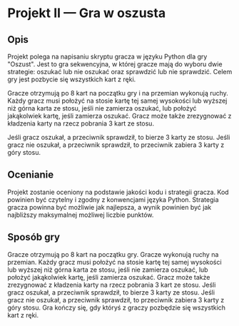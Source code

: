 # Projekt II — Gra w oszusta

## Opis

Projekt polega na napisaniu skryptu gracza w języku Python dla gry "Oszust". Jest to gra sekwencyjna, w której gracze
mają do wyboru dwie strategie: oszukać lub nie oszukać oraz sprawdzić lub nie sprawdzić. Celem gry jest pozbycie się
wszystkich kart z ręki.

Gracze otrzymują po 8 kart na początku gry i na przemian wykonują ruchy. Każdy gracz musi położyć na stosie kartę tej
samej wysokości lub wyższej niż górna karta ze stosu, jeśli nie zamierza oszukać, lub położyć jakąkolwiek kartę, jeśli
zamierza oszukać. Gracz może także zrezygnować z kładzenia karty na rzecz pobrania 3 kart ze stosu.

Jeśli gracz oszukał, a przeciwnik sprawdził, to bierze 3 karty ze stosu. Jeśli gracz nie oszukał, a przeciwnik
sprawdził, to przeciwnik zabiera 3 karty z góry stosu.

## Ocenianie

Projekt zostanie oceniony na podstawie jakości kodu i strategii gracza. Kod powinien być czytelny i zgodny z konwencjami
języka Python. Strategia gracza powinna być możliwie jak najlepsza, a wynik powinien być jak najbliższy maksymalnej
możliwej liczbie punktów.

## Sposób gry

Gracze otrzymują po 8 kart na początku gry.
Gracze wykonują ruchy na przemian.
Każdy gracz musi położyć na stosie kartę tej samej wysokości lub wyższej niż górna karta ze stosu, jeśli nie zamierza
oszukać, lub położyć jakąkolwiek kartę, jeśli zamierza oszukać.
Gracz może także zrezygnować z kładzenia karty na rzecz pobrania 3 kart ze stosu.
Jeśli gracz oszukał, a przeciwnik sprawdził, to bierze 3 karty ze stosu. Jeśli gracz nie oszukał, a przeciwnik
sprawdził, to przeciwnik zabiera 3 karty z góry stosu.
Gra kończy się, gdy któryś z graczy pozbędzie się wszystkich kart z ręki.
